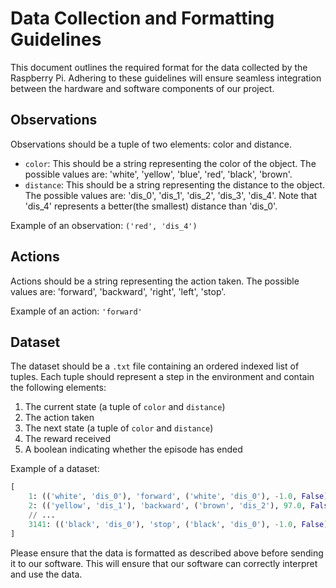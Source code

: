 # Data Collection and Formatting Guidelines

This document outlines the required format for the data collected by the Raspberry Pi. Adhering to these guidelines will ensure seamless integration between the hardware and software components of our project.

## Observations

Observations should be a tuple of two elements: color and distance.

- `color`: This should be a string representing the color of the object. The possible values are: 'white', 'yellow', 'blue', 'red', 'black', 'brown'.
- `distance`: This should be a string representing the distance to the object. The possible values are: 'dis_0', 'dis_1', 'dis_2', 'dis_3', 'dis_4'. Note that 'dis_4' represents a better(the smallest) distance than 'dis_0'.

Example of an observation: `('red', 'dis_4')`

## Actions

Actions should be a string representing the action taken. The possible values are: 'forward', 'backward', 'right', 'left', 'stop'.

Example of an action: `'forward'`

## Dataset

The dataset should be a `.txt` file containing an ordered indexed list of tuples. Each tuple should represent a step in the environment and contain the following elements:
1. The current state (a tuple of `color` and `distance`)
2. The action taken
3. The next state (a tuple of `color` and `distance`)
4. The reward received
5. A boolean indicating whether the episode has ended

Example of a dataset:

```python
[
    1: (('white', 'dis_0'), 'forward', ('white', 'dis_0'), -1.0, False)
    2: (('yellow', 'dis_1'), 'backward', ('brown', 'dis_2'), 97.0, False)
    // ...
    3141: (('black', 'dis_0'), 'stop', ('black', 'dis_0'), -1.0, False)
]
```


Please ensure that the data is formatted as described above before sending it to our software. This will ensure that our software can correctly interpret and use the data.
